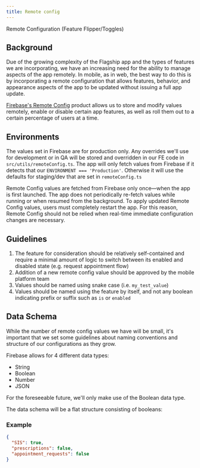 ```yaml
---
title: Remote config
---
```


Remote Configuration (Feature Flipper/Toggles)

## Background

Due of the growing complexity of the Flagship app and the types of features we are incorporating, we have an increasing need for the ability to manage aspects of the app remotely. In mobile, as in web, the best way to do this is by incorporating a remote configuration that allows features, behavior, and appearance aspects of the app to be updated without issuing a full app update.

[Firebase's Remote Config](https://firebase.google.com/docs/remote-config) product allows us to store and modify values remotely, enable or disable certain app features, as well as roll them out to a certain percentage of users at a time.

## Environments

The values set in Firebase are for production only. Any overrides we'll use for development or in QA will be stored and overridden in our FE code in `src/utils/remoteConfig.ts`. The app will only fetch values from Firebase if it detects that our `ENVIRONMENT === 'Production'`. Otherwise it will use the defaults for staging/dev that are set in `remoteConfig.ts`

Remote Config values are fetched from Firebase only once—when the app is first launched. The app does not periodically re-fetch values while running or when resumed from the background. To apply updated Remote Config values, users must completely restart the app. For this reason, Remote Config should not be relied when real-time immediate configuration changes are necessary.

## Guidelines

1. The feature for consideration should be relatively self-contained and require a minimal amount of logic to switch between its enabled and disabled state (e.g. request appointment flow)
2. Addition of a new remote config value should be approved by the mobile platform team
3. Values should be named using snake case (i.e. `my_test_value`)
4. Values should be named using the feature by itself, and not any boolean indicating prefix or suffix such as `is` or `enabled`

## Data Schema

While the number of remote config values we have will be small, it's important that we set some guidelines about naming conventions and structure of our configurations as they grow.

Firebase allows for 4 different data types:

- String
- Boolean
- Number
- JSON

For the foreseeable future, we'll only make use of the Boolean data type.

The data schema will be a flat structure consisting of booleans:

### Example

```json
{
  "SIS": true,
  "prescriptions": false,
  "appointment_requests": false
}
```
